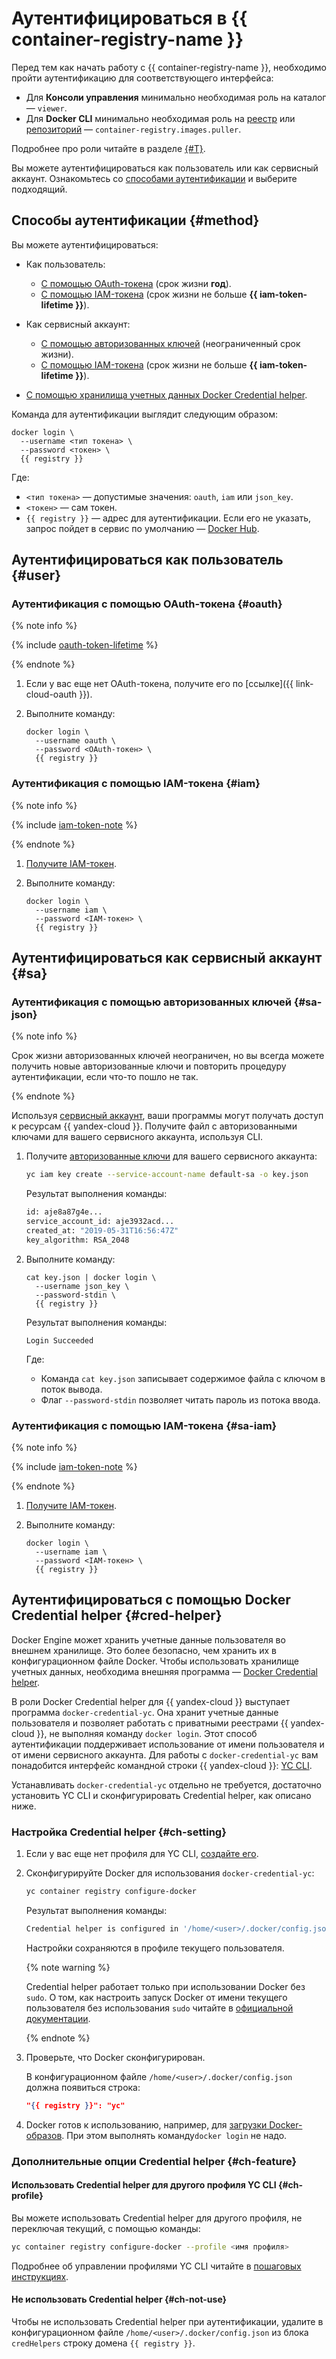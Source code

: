 # Аутентифицироваться в {{ container-registry-name }}

Перед тем как начать работу с {{ container-registry-name }}, необходимо пройти аутентификацию для соответствующего интерфейса:
* Для **Консоли управления** минимально необходимая роль на каталог — `viewer`.
* Для **Docker CLI** минимально необходимая роль на [реестр](../concepts/registry.md) или [репозиторий](../concepts/repository.md) — `container-registry.images.puller`.

Подробнее про роли читайте в разделе [{#T}](../security/index.md).

Вы можете аутентифицироваться как пользователь или как сервисный аккаунт. Ознакомьтесь со [способами аутентификации](#method) и выберите подходящий.

## Способы аутентификации {#method}

Вы можете аутентифицироваться:



* Как пользователь:
  * [С помощью OAuth-токена](#oauth) (срок жизни **год**).
  * [С помощью IAM-токена](#iam) (срок жизни не больше **{{ iam-token-lifetime }}**).




* Как сервисный аккаунт:
  * [С помощью авторизованных ключей](#sa-json) (неограниченный срок жизни).
  * [C помощью IAM-токена](#sa-iam) (срок жизни не больше **{{ iam-token-lifetime }}**).
* [С помощью хранилища учетных данных Docker Credential helper](#cred-helper).

Команда для аутентификации выглядит следующим образом:

```
docker login \
  --username <тип токена> \
  --password <токен> \
  {{ registry }}
```

Где:
* `<тип токена>` — допустимые значения: `oauth`, `iam` или `json_key`.
* `<токен>` — сам токен.
* `{{ registry }}` — адрес для аутентификации. Если его не указать, запрос пойдет в сервис по умолчанию — [Docker Hub](https://hub.docker.com).

## Аутентифицироваться как пользователь {#user}



### Аутентификация с помощью OAuth-токена {#oauth}

{% note info %}

{% include [oauth-token-lifetime](../../_includes/oauth-token-lifetime.md) %}

{% endnote %}

1. Если у вас еще нет OAuth-токена, получите его по [ссылке]({{ link-cloud-oauth }}).
1. Выполните команду:

   ```
   docker login \
     --username oauth \
     --password <OAuth-токен> \
     {{ registry }}
   ```


### Аутентификация с помощью IAM-токена {#iam}

{% note info %}

{% include [iam-token-note](../../_includes/iam/iam-token-note.md) %}

{% endnote %}

1. [Получите IAM-токен](../../iam/operations/iam-token/create.md).
1. Выполните команду:

   ```
   docker login \
     --username iam \
     --password <IAM-токен> \
     {{ registry }}
   ```

## Аутентифицироваться как сервисный аккаунт {#sa}

### Аутентификация с помощью авторизованных ключей {#sa-json}

{% note info %}

Срок жизни авторизованных ключей неограничен, но вы всегда можете получить новые авторизованные ключи и повторить процедуру аутентификации, если что-то пошло не так.

{% endnote %}

Используя [сервисный аккаунт](../../iam/concepts/users/service-accounts.md), ваши программы могут получать доступ к ресурсам {{ yandex-cloud }}. Получите файл с авторизованными ключами для вашего сервисного аккаунта, используя CLI.
1. Получите [авторизованные ключи](../../iam/concepts/users/service-accounts.md#sa-key) для вашего сервисного аккаунта:

   ```bash
   yc iam key create --service-account-name default-sa -o key.json
   ```

   Результат выполнения команды:

   ```bash
   id: aje8a87g4e...
   service_account_id: aje3932acd...
   created_at: "2019-05-31T16:56:47Z"
   key_algorithm: RSA_2048
   ```

1. Выполните команду:

   ```
   cat key.json | docker login \
     --username json_key \
     --password-stdin \
     {{ registry }}
   ```

   Результат выполнения команды:

   ```
   Login Succeeded
   ```

   Где:
   * Команда `cat key.json` записывает содержимое файла с ключом в поток вывода.
   * Флаг `--password-stdin` позволяет читать пароль из потока ввода.

### Аутентификация с помощью IAM-токена {#sa-iam}

{% note info %}

{% include [iam-token-note](../../_includes/iam/iam-token-note.md) %}

{% endnote %}

1. [Получите IAM-токен](../../iam/operations/iam-token/create-for-sa.md).
1. Выполните команду:

   ```
   docker login \
     --username iam \
     --password <IAM-токен> \
     {{ registry }}
   ```

## Аутентифицироваться с помощью Docker Credential helper {#cred-helper}

Docker Engine может хранить учетные данные пользователя во внешнем хранилище. Это более безопасно, чем хранить их в конфигурационном файле Docker. Чтобы использовать хранилище учетных данных, необходима внешняя программа — [Docker Credential helper](https://docs.docker.com/engine/reference/commandline/login/#credential-helpers).

В роли Docker Credential helper для {{ yandex-cloud }} выступает программа `docker-credential-yc`. Она хранит учетные данные пользователя и позволяет работать с приватными реестрами {{ yandex-cloud }}, не выполняя команду `docker login`. Этот способ аутентификации поддерживает использование от имени пользователя и от имени сервисного аккаунта. Для работы с `docker-credential-yc` вам понадобится интерфейс командной строки {{ yandex-cloud }}: [YC CLI](../../cli/quickstart.md).

Устанавливать `docker-credential-yc` отдельно не требуется, достаточно установить YC CLI и сконфигурировать Credential helper, как описано ниже.

### Настройка Credential helper {#ch-setting}

1. Если у вас еще нет профиля для YC CLI, [создайте его](../../cli/quickstart.md#initialize).
1. Сконфигурируйте Docker для использования `docker-credential-yc`:

   ```bash
   yc container registry configure-docker
   ```

   Результат выполнения команды:

   ```bash
   Credential helper is configured in '/home/<user>/.docker/config.json'
   ```

   Настройки сохраняются в профиле текущего пользователя.

   {% note warning %}

   Credential helper работает только при использовании Docker без `sudo`. О том, как настроить запуск Docker от имени текущего пользователя без использования `sudo` читайте в [официальной документации](https://docs.docker.com/engine/install/linux-postinstall/#manage-docker-as-a-non-root-user).

   {% endnote %}

1. Проверьте, что Docker сконфигурирован.

   В конфигурационном файле `/home/<user>/.docker/config.json` должна появиться строка:

   ```json
   "{{ registry }}": "yc"
   ```

1. Docker готов к использованию, например, для [загрузки Docker-образов](../operations/docker-image/docker-image-push.md). При этом выполнять команду`docker login` не надо.

### Дополнительные опции Credential helper {#ch-feature}

#### Использовать Credential helper для другого профиля YC CLI {#ch-profile}

Вы можете использовать Credential helper для другого профиля, не переключая текущий, с помощью команды:

```bash
yc container registry configure-docker --profile <имя профиля>
```

Подробнее об управлении профилями YC CLI читайте в [пошаговых инструкциях](../../cli/operations/index.md#profile).

#### Не использовать Credential helper {#ch-not-use}

Чтобы не использовать Credential helper при аутентификации, удалите в конфигурационном файле `/home/<user>/.docker/config.json` из блока `credHelpers` строку домена `{{ registry }}`.